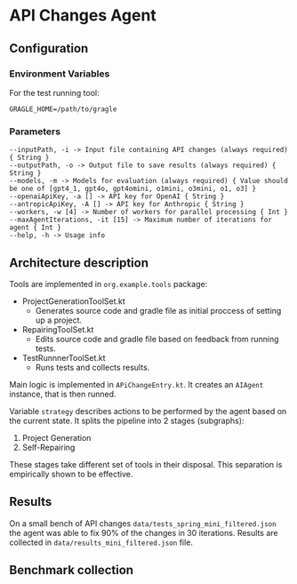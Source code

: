 # API Changes Agent

## Configuration

### Environment Variables
For the test running tool:
```
GRAGLE_HOME=/path/to/gragle
```

### Parameters
```
--inputPath, -i -> Input file containing API changes (always required) { String }
--outputPath, -o -> Output file to save results (always required) { String }
--models, -m -> Models for evaluation (always required) { Value should be one of [gpt4_1, gpt4o, gpt4omini, o1mini, o3mini, o1, o3] }
--openaiApiKey, -a [] -> API key for OpenAI { String }
--antropicApiKey, -A [] -> API key for Anthropic { String }
--workers, -w [4] -> Number of workers for parallel processing { Int }
--maxAgentIterations, -it [15] -> Maximum number of iterations for agent { Int }
--help, -h -> Usage info 
```

## Architecture description 

Tools are implemented in `org.example.tools` package: 
* ProjectGenerationToolSet.kt
    * Generates source code and gradle file as initial proccess of setting up a project.
* RepairingToolSet.kt
    * Edits source code and gradle file based on feedback from running tests.
* TestRunnnerToolSet.kt
    * Runs tests and collects results.
  
Main logic is implemented in `APiChangeEntry.kt`. It creates an `AIAgent` instance, that is then runned. 

Variable `strategy` describes actions to be performed by the agent based on the current state. It splits the pipeline into 2 stages (subgraphs):
1. Project Generation
2. Self-Repairing

These stages take different set of tools in their disposal. This separation is empirically shown to be effective. 

## Results

On a small bench of API changes `data/tests_spring_mini_filtered.json` the agent was able to fix 90% of the changes in 30 iterations.
Results are collected in `data/results_mini_filtered.json` file.

## Benchmark collection

